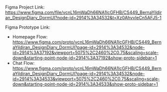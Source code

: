 Figma Project Link:
https://www.figma.com/file/vcnL16mWaDh66NA1IcGFHB/CS449_BernaYildiran_DesignDiary_DormUI?node-id=2914%3A34532&t=Xz0AhvvIeCn5AFJ5-1

Figma Prototype Link:
- Homepage Flow: https://www.figma.com/proto/vcnL16mWaDh66NA1IcGFHB/CS449_BernaYildiran_DesignDiary_DormUI?page-id=2914%3A34532&node-id=2914%3A37192&viewport=5075%2C2460%2C0.75&scaling=scale-down&starting-point-node-id=2914%3A37192&show-proto-sidebar=1
- Chat Flow: https://www.figma.com/proto/vcnL16mWaDh66NA1IcGFHB/CS449_BernaYildiran_DesignDiary_DormUI?page-id=2914%3A34532&node-id=2914%3A34533&viewport=5075%2C2460%2C0.75&scaling=scale-down&starting-point-node-id=2914%3A34533&show-proto-sidebar=1
